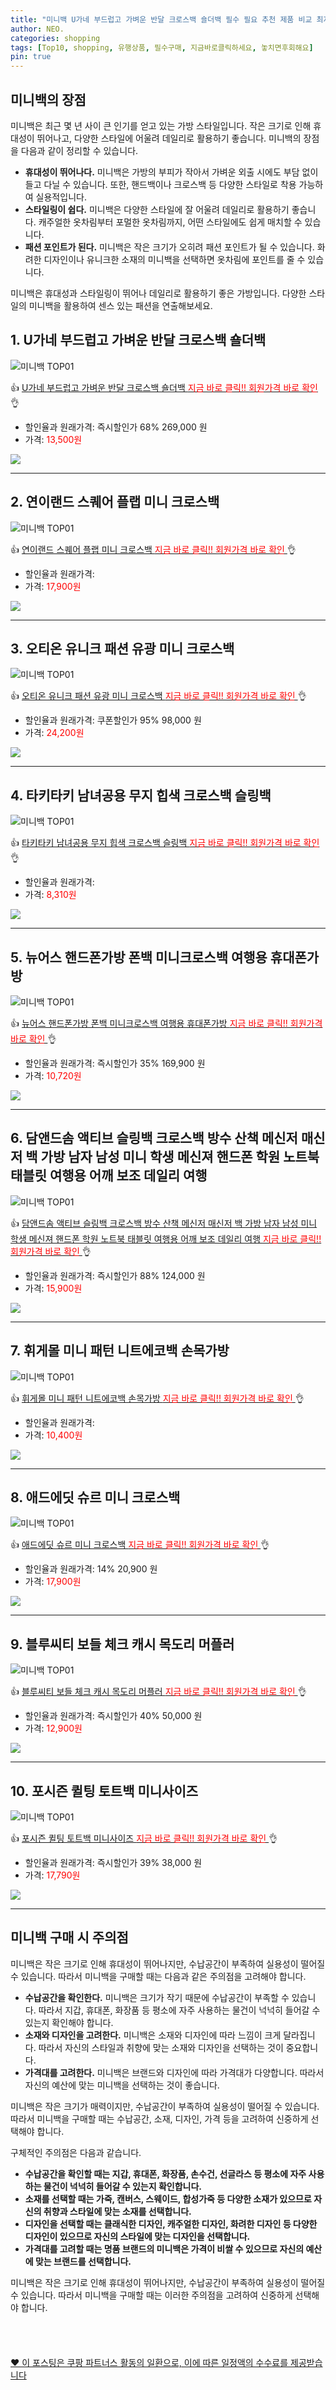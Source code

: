 ```yaml
---
title: "미니백 U가네 부드럽고 가벼운 반달 크로스백 숄더백 필수 필요 추천 제품 비교 최저 가격 비교 장점 구매 후기 구매평"
author: NEO.
categories: shopping
tags: [Top10, shopping, 유행상품, 필수구매, 지금바로클릭하세요, 놓치면후회해요]
pin: true
---
```

## 미니백의 장점

미니백은 최근 몇 년 사이 큰 인기를 얻고 있는 가방 스타일입니다. 작은 크기로 인해 휴대성이 뛰어나고, 다양한 스타일에 어울려 데일리로 활용하기 좋습니다. 미니백의 장점을 다음과 같이 정리할 수 있습니다.

* **휴대성이 뛰어나다.** 미니백은 가방의 부피가 작아서 가벼운 외출 시에도 부담 없이 들고 다닐 수 있습니다. 또한, 핸드백이나 크로스백 등 다양한 스타일로 착용 가능하여 실용적입니다.
* **스타일링이 쉽다.** 미니백은 다양한 스타일에 잘 어울려 데일리로 활용하기 좋습니다. 캐주얼한 옷차림부터 포멀한 옷차림까지, 어떤 스타일에도 쉽게 매치할 수 있습니다.
* **패션 포인트가 된다.** 미니백은 작은 크기가 오히려 패션 포인트가 될 수 있습니다. 화려한 디자인이나 유니크한 소재의 미니백을 선택하면 옷차림에 포인트를 줄 수 있습니다.

미니백은 휴대성과 스타일링이 뛰어나 데일리로 활용하기 좋은 가방입니다. 다양한 스타일의 미니백을 활용하여 센스 있는 패션을 연출해보세요.

   

## 1. U가네 부드럽고 가벼운 반달 크로스백 숄더백

![미니백 TOP01](https://thumbnail6.coupangcdn.com/thumbnails/remote/490x490ex/image/vendor_inventory/e4c7/a25cb551ba435d0e8fafe49d6131b5af3746a113a0067b6cbce8dfad5717.jpg)


👍 [U가네 부드럽고 가벼운 반달 크로스백 숄더백 <font color=red> 지금 바로 클릭!! 회원가격 바로 확인 </font> ](https://link.coupang.com/re/AFFSDP?lptag=AF3617701&subid=GithubCoopas&pageKey=7407427592&traceid=V0-153&itemId=19185235537&vendorItemId=86302981454) 👌 


- 할인율과 원래가격: 즉시할인가 68%  269,000   원
- 가격: <span style='color:red'>13,500원</span>

[![](/discount_price.png)](https://link.coupang.com/re/AFFSDP?lptag=AF3617701&subid=GithubCoopas&pageKey=7407427592&traceid=V0-153&itemId=19185235537&vendorItemId=86302981454)

---


   

## 2. 연이랜드 스퀘어 플랩 미니 크로스백

![미니백 TOP01](https://thumbnail8.coupangcdn.com/thumbnails/remote/490x490ex/image/rs_quotation_api/hrzhjznx/c8e640a100fb479b95a8a8201014d9ca.jpg)


👍 [연이랜드 스퀘어 플랩 미니 크로스백 <font color=red> 지금 바로 클릭!! 회원가격 바로 확인 </font> ](https://link.coupang.com/re/AFFSDP?lptag=AF3617701&subid=GithubCoopas&pageKey=6563792669&traceid=V0-153&itemId=14706525587&vendorItemId=87694585724) 👌 


- 할인율과 원래가격: 
- 가격: <span style='color:red'>17,900원</span>

[![](/discount_price.png)](https://link.coupang.com/re/AFFSDP?lptag=AF3617701&subid=GithubCoopas&pageKey=6563792669&traceid=V0-153&itemId=14706525587&vendorItemId=87694585724)

---


   

## 3. 오티온 유니크 패션 유광 미니 크로스백

![미니백 TOP01](https://thumbnail9.coupangcdn.com/thumbnails/remote/490x490ex/image/rs_quotation_api/fmnbxbg7/5adc50a54b08478595ae15d79857dede.jpg)


👍 [오티온 유니크 패션 유광 미니 크로스백 <font color=red> 지금 바로 클릭!! 회원가격 바로 확인 </font> ](https://link.coupang.com/re/AFFSDP?lptag=AF3617701&subid=GithubCoopas&pageKey=7170990884&traceid=V0-153&itemId=18065985858&vendorItemId=85219592412) 👌 


- 할인율과 원래가격: 쿠폰할인가 95%  98,000   원
- 가격: <span style='color:red'>24,200원</span>

[![](/discount_price.png)](https://link.coupang.com/re/AFFSDP?lptag=AF3617701&subid=GithubCoopas&pageKey=7170990884&traceid=V0-153&itemId=18065985858&vendorItemId=85219592412)

---


   

## 4. 타키타키 남녀공용 무지 힙색 크로스백 슬링백

![미니백 TOP01](https://thumbnail7.coupangcdn.com/thumbnails/remote/490x490ex/image/vendor_inventory/53d0/bb47b9dab73f7f9c90123f089219564225a634ff670f6a0b40844d53aa48.jpg)


👍 [타키타키 남녀공용 무지 힙색 크로스백 슬링백 <font color=red> 지금 바로 클릭!! 회원가격 바로 확인 </font> ](https://link.coupang.com/re/AFFSDP?lptag=AF3617701&subid=GithubCoopas&pageKey=6741862122&traceid=V0-153&itemId=15739948753&vendorItemId=85216504869) 👌 


- 할인율과 원래가격: 
- 가격: <span style='color:red'>8,310원</span>

[![](/discount_price.png)](https://link.coupang.com/re/AFFSDP?lptag=AF3617701&subid=GithubCoopas&pageKey=6741862122&traceid=V0-153&itemId=15739948753&vendorItemId=85216504869)

---


   

## 5. 뉴어스 핸드폰가방 폰백 미니크로스백 여행용 휴대폰가방

![미니백 TOP01](https://thumbnail8.coupangcdn.com/thumbnails/remote/490x490ex/image/vendor_inventory/7a77/0aa39c17346f8cf177e64d7f4572cd5de2cad1761d041bd552ab0b367787.jpg)


👍 [뉴어스 핸드폰가방 폰백 미니크로스백 여행용 휴대폰가방 <font color=red> 지금 바로 클릭!! 회원가격 바로 확인 </font> ](https://link.coupang.com/re/AFFSDP?lptag=AF3617701&subid=GithubCoopas&pageKey=7452597570&traceid=V0-153&itemId=19405768239&vendorItemId=86782799989) 👌 


- 할인율과 원래가격: 즉시할인가 35%  169,900   원
- 가격: <span style='color:red'>10,720원</span>

[![](/discount_price.png)](https://link.coupang.com/re/AFFSDP?lptag=AF3617701&subid=GithubCoopas&pageKey=7452597570&traceid=V0-153&itemId=19405768239&vendorItemId=86782799989)

---


   

## 6. 담앤드솜 액티브 슬링백 크로스백 방수 산책 메신저 매신저 백 가방 남자 남성 미니 학생 메신져 핸드폰 학원 노트북 태블릿 여행용 어깨 보조 데일리 여행

![미니백 TOP01](https://thumbnail9.coupangcdn.com/thumbnails/remote/490x490ex/image/vendor_inventory/8063/898b0361f819fcd42caefbe593dfbe03bcc937602f4f667efb950a066807.jpg)


👍 [담앤드솜 액티브 슬링백 크로스백 방수 산책 메신저 매신저 백 가방 남자 남성 미니 학생 메신져 핸드폰 학원 노트북 태블릿 여행용 어깨 보조 데일리 여행 <font color=red> 지금 바로 클릭!! 회원가격 바로 확인 </font> ](https://link.coupang.com/re/AFFSDP?lptag=AF3617701&subid=GithubCoopas&pageKey=6687922215&traceid=V0-153&itemId=15445237584&vendorItemId=86573283733) 👌 


- 할인율과 원래가격: 즉시할인가 88%  124,000   원
- 가격: <span style='color:red'>15,900원</span>

[![](/discount_price.png)](https://link.coupang.com/re/AFFSDP?lptag=AF3617701&subid=GithubCoopas&pageKey=6687922215&traceid=V0-153&itemId=15445237584&vendorItemId=86573283733)

---


   

## 7. 휘게몰 미니 패턴 니트에코백 손목가방

![미니백 TOP01](https://thumbnail6.coupangcdn.com/thumbnails/remote/490x490ex/image/vendor_inventory/14b1/5e3c57c216d904b51f1244858aa4116deb54963704cc1e050ea5eb50e529.jpg)


👍 [휘게몰 미니 패턴 니트에코백 손목가방 <font color=red> 지금 바로 클릭!! 회원가격 바로 확인 </font> ](https://link.coupang.com/re/AFFSDP?lptag=AF3617701&subid=GithubCoopas&pageKey=7647779761&traceid=V0-153&itemId=20340509239&vendorItemId=87425338603) 👌 


- 할인율과 원래가격: 
- 가격: <span style='color:red'>10,400원</span>

[![](/discount_price.png)](https://link.coupang.com/re/AFFSDP?lptag=AF3617701&subid=GithubCoopas&pageKey=7647779761&traceid=V0-153&itemId=20340509239&vendorItemId=87425338603)

---


   

## 8. 애드에딧 슈르 미니 크로스백

![미니백 TOP01](https://thumbnail7.coupangcdn.com/thumbnails/remote/490x490ex/image/retail/images/2453619077475402-d95eae69-07c5-4d3d-9116-9a8c60deb6e7.jpg)


👍 [애드에딧 슈르 미니 크로스백 <font color=red> 지금 바로 클릭!! 회원가격 바로 확인 </font> ](https://link.coupang.com/re/AFFSDP?lptag=AF3617701&subid=GithubCoopas&pageKey=5971975329&traceid=V0-153&itemId=10729237791&vendorItemId=78009857564) 👌 


- 할인율과 원래가격: 14%  20,900   원
- 가격: <span style='color:red'>17,900원</span>

[![](/discount_price.png)](https://link.coupang.com/re/AFFSDP?lptag=AF3617701&subid=GithubCoopas&pageKey=5971975329&traceid=V0-153&itemId=10729237791&vendorItemId=78009857564)

---


   

## 9. 블루씨티 보들 체크 캐시 목도리 머플러

![미니백 TOP01](https://thumbnail6.coupangcdn.com/thumbnails/remote/490x490ex/image/vendor_inventory/ee92/73f616e5e8956e1107d45aa471f793229515bb9016ec9de7686c3bd9ba5d.jpg)


👍 [블루씨티 보들 체크 캐시 목도리 머플러 <font color=red> 지금 바로 클릭!! 회원가격 바로 확인 </font> ](https://link.coupang.com/re/AFFSDP?lptag=AF3617701&subid=GithubCoopas&pageKey=7677418831&traceid=V0-153&itemId=19748148563&vendorItemId=86851701341) 👌 


- 할인율과 원래가격: 즉시할인가 40%  50,000   원
- 가격: <span style='color:red'>12,900원</span>

[![](/discount_price.png)](https://link.coupang.com/re/AFFSDP?lptag=AF3617701&subid=GithubCoopas&pageKey=7677418831&traceid=V0-153&itemId=19748148563&vendorItemId=86851701341)

---


   

## 10. 포시즌 퀼팅 토트백 미니사이즈

![미니백 TOP01](https://thumbnail10.coupangcdn.com/thumbnails/remote/490x490ex/image/vendor_inventory/73d6/373989a9df2eb49ad36eb97cd261c384e9a94718ef64d8c7f552eca20ef3.jpg)


👍 [포시즌 퀼팅 토트백 미니사이즈 <font color=red> 지금 바로 클릭!! 회원가격 바로 확인 </font> ](https://link.coupang.com/re/AFFSDP?lptag=AF3617701&subid=GithubCoopas&pageKey=7681271917&traceid=V0-153&itemId=20517318944&vendorItemId=86710294859) 👌 


- 할인율과 원래가격: 즉시할인가 39%  38,000   원
- 가격: <span style='color:red'>17,790원</span>

[![](/discount_price.png)](https://link.coupang.com/re/AFFSDP?lptag=AF3617701&subid=GithubCoopas&pageKey=7681271917&traceid=V0-153&itemId=20517318944&vendorItemId=86710294859)

---
## 미니백 구매 시 주의점

미니백은 작은 크기로 인해 휴대성이 뛰어나지만, 수납공간이 부족하여 실용성이 떨어질 수 있습니다. 따라서 미니백을 구매할 때는 다음과 같은 주의점을 고려해야 합니다.

* **수납공간을 확인한다.** 미니백은 크기가 작기 때문에 수납공간이 부족할 수 있습니다. 따라서 지갑, 휴대폰, 화장품 등 평소에 자주 사용하는 물건이 넉넉히 들어갈 수 있는지 확인해야 합니다.
* **소재와 디자인을 고려한다.** 미니백은 소재와 디자인에 따라 느낌이 크게 달라집니다. 따라서 자신의 스타일과 취향에 맞는 소재와 디자인을 선택하는 것이 중요합니다.
* **가격대를 고려한다.** 미니백은 브랜드와 디자인에 따라 가격대가 다양합니다. 따라서 자신의 예산에 맞는 미니백을 선택하는 것이 좋습니다.

미니백은 작은 크기가 매력이지만, 수납공간이 부족하여 실용성이 떨어질 수 있습니다. 따라서 미니백을 구매할 때는 수납공간, 소재, 디자인, 가격 등을 고려하여 신중하게 선택해야 합니다.

구체적인 주의점은 다음과 같습니다.

* **수납공간을 확인할 때는 지갑, 휴대폰, 화장품, 손수건, 선글라스 등 평소에 자주 사용하는 물건이 넉넉히 들어갈 수 있는지 확인합니다.**
* **소재를 선택할 때는 가죽, 캔버스, 스웨이드, 합성가죽 등 다양한 소재가 있으므로 자신의 취향과 스타일에 맞는 소재를 선택합니다.**
* **디자인을 선택할 때는 클래식한 디자인, 캐주얼한 디자인, 화려한 디자인 등 다양한 디자인이 있으므로 자신의 스타일에 맞는 디자인을 선택합니다.**
* **가격대를 고려할 때는 명품 브랜드의 미니백은 가격이 비쌀 수 있으므로 자신의 예산에 맞는 브랜드를 선택합니다.**

미니백은 작은 크기로 인해 휴대성이 뛰어나지만, 수납공간이 부족하여 실용성이 떨어질 수 있습니다. 따라서 미니백을 구매할 때는 이러한 주의점을 고려하여 신중하게 선택해야 합니다.<br><br><br><br><br> [ ❤  이 포스팅은 쿠팡 파트너스 활동의 일환으로, 이에 따른 일정액의 수수료를 제공받습니다](https://link.coupang.com/a/bcEFyh)